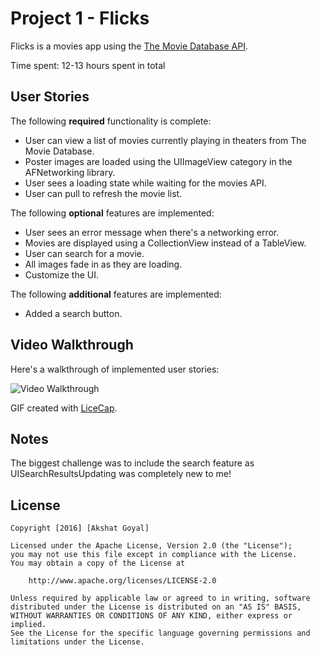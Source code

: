 # Project 1 - Flicks

Flicks is a movies app using the [The Movie Database API](http://docs.themoviedb.apiary.io/#).

Time spent: 12-13 hours spent in total

## User Stories

The following **required** functionality is complete:

-  User can view a list of movies currently playing in theaters from The Movie Database.
-  Poster images are loaded using the UIImageView category in the AFNetworking library.
-  User sees a loading state while waiting for the movies API.
-  User can pull to refresh the movie list.

The following **optional** features are implemented:

-  User sees an error message when there's a networking error.
-  Movies are displayed using a CollectionView instead of a TableView.
-  User can search for a movie.
-  All images fade in as they are loading.
-  Customize the UI.

The following **additional** features are implemented:

- Added a search button.

## Video Walkthrough 

Here's a walkthrough of implemented user stories:

<img src='http://imgur.com/qIgsA01.gif' title='Video Walkthrough' width='' alt='Video Walkthrough' />

GIF created with [LiceCap](http://www.cockos.com/licecap/).

## Notes

The biggest challenge was to include the search feature as UISearchResultsUpdating was completely new to me! 

## License

    Copyright [2016] [Akshat Goyal]

    Licensed under the Apache License, Version 2.0 (the "License");
    you may not use this file except in compliance with the License.
    You may obtain a copy of the License at

        http://www.apache.org/licenses/LICENSE-2.0

    Unless required by applicable law or agreed to in writing, software
    distributed under the License is distributed on an "AS IS" BASIS,
    WITHOUT WARRANTIES OR CONDITIONS OF ANY KIND, either express or implied.
    See the License for the specific language governing permissions and
    limitations under the License.
